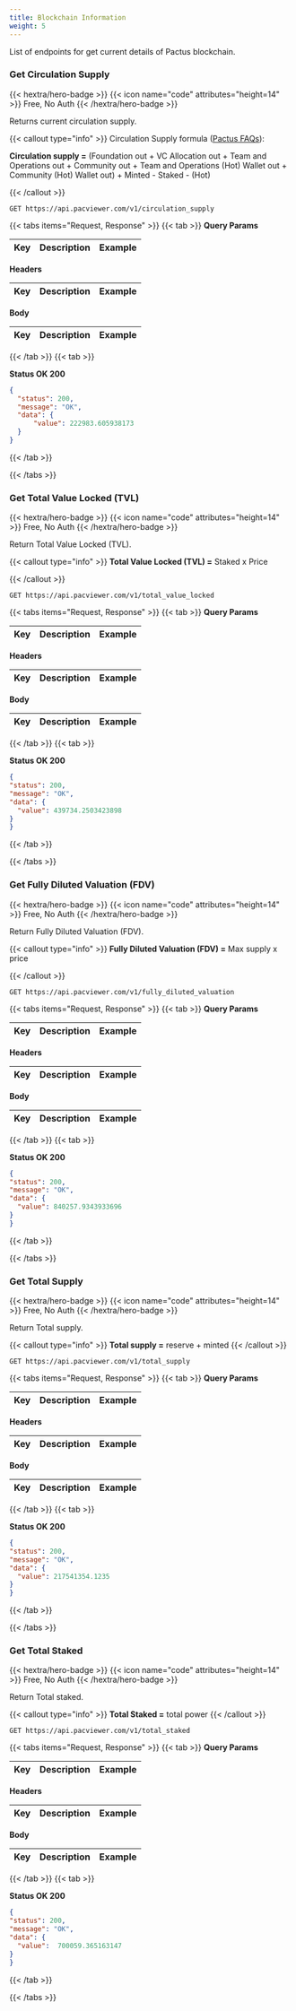 ```yaml
---
title: Blockchain Information
weight: 5
---
```


List of endpoints for get current details of Pactus blockchain.

### Get Circulation Supply 
{{< hextra/hero-badge >}} {{< icon name="code" attributes="height=14" >}} Free, No Auth {{< /hextra/hero-badge >}}

Returns current circulation supply.

{{< callout type="info" >}}
Circulation Supply formula ([Pactus FAQs](https://pactus.org/about/faq/#genesis_allocation)):

**Circulation supply =** (Foundation out + VC Allocation out + Team and Operations out + Community out + Team and Operations (Hot) Wallet out + Community (Hot) Wallet out) + Minted - Staked - (Hot)

{{< /callout >}}

```
GET https://api.pacviewer.com/v1/circulation_supply
```

{{< tabs items="Request, Response" >}}
  {{< tab >}}
**Query Params**

| Key             | Description                                        | Example |
|-----------------|----------------------------------------------------|---------|


**Headers**

| Key             | Description                                        | Example |
|-----------------|----------------------------------------------------|---------|

**Body**

| Key             | Description                                        | Example |
|-----------------|----------------------------------------------------|---------|

  {{< /tab >}}
  {{< tab >}}

  **Status OK 200**

  ```json
{
    "status": 200,
    "message": "OK",
    "data": {
        "value": 222983.605938173
    }
}
  ```
  {{< /tab >}}

{{< /tabs >}}

### Get Total Value Locked (TVL)
{{< hextra/hero-badge >}} {{< icon name="code" attributes="height=14" >}} Free, No Auth {{< /hextra/hero-badge >}}

Return Total Value Locked (TVL).

{{< callout type="info" >}}
**Total Value Locked (TVL) =**  Staked x Price

{{< /callout >}}

```
GET https://api.pacviewer.com/v1/total_value_locked
```

{{< tabs items="Request, Response" >}}
  {{< tab >}}
**Query Params**

| Key             | Description                                        | Example |
|-----------------|----------------------------------------------------|---------|


**Headers**

| Key             | Description                                        | Example |
|-----------------|----------------------------------------------------|---------|

**Body**

| Key             | Description                                        | Example |
|-----------------|----------------------------------------------------|---------|

  {{< /tab >}}
  {{< tab >}}

  **Status OK 200**

  ```json
{
  "status": 200,
  "message": "OK",
  "data": {
    "value": 439734.2503423898
  }
}
  ```
  {{< /tab >}}

{{< /tabs >}}


### Get Fully Diluted Valuation (FDV)
{{< hextra/hero-badge >}} {{< icon name="code" attributes="height=14" >}} Free, No Auth {{< /hextra/hero-badge >}}

Return Fully Diluted Valuation (FDV).

{{< callout type="info" >}}
**Fully Diluted Valuation (FDV) =** Max supply x price

{{< /callout >}}

```
GET https://api.pacviewer.com/v1/fully_diluted_valuation
```

{{< tabs items="Request, Response" >}}
  {{< tab >}}
**Query Params**

| Key             | Description                                        | Example |
|-----------------|----------------------------------------------------|---------|


**Headers**

| Key             | Description                                        | Example |
|-----------------|----------------------------------------------------|---------|

**Body**

| Key             | Description                                        | Example |
|-----------------|----------------------------------------------------|---------|

  {{< /tab >}}
  {{< tab >}}

  **Status OK 200**

  ```json
{
  "status": 200,
  "message": "OK",
  "data": {
    "value": 840257.9343933696
  }
}
  ```
  {{< /tab >}}

{{< /tabs >}}

### Get Total Supply
{{< hextra/hero-badge >}} {{< icon name="code" attributes="height=14" >}} Free, No Auth {{< /hextra/hero-badge >}}

Return Total supply.

{{< callout type="info" >}}
**Total supply =** reserve + minted
{{< /callout >}}

```
GET https://api.pacviewer.com/v1/total_supply
```

{{< tabs items="Request, Response" >}}
  {{< tab >}}
**Query Params**

| Key             | Description                                        | Example |
|-----------------|----------------------------------------------------|---------|


**Headers**

| Key             | Description                                        | Example |
|-----------------|----------------------------------------------------|---------|

**Body**

| Key             | Description                                        | Example |
|-----------------|----------------------------------------------------|---------|

  {{< /tab >}}
  {{< tab >}}

  **Status OK 200**

  ```json
{
  "status": 200,
  "message": "OK",
  "data": {
    "value": 217541354.1235
  }
}
  ```
  {{< /tab >}}

{{< /tabs >}}

### Get Total Staked
{{< hextra/hero-badge >}} {{< icon name="code" attributes="height=14" >}} Free, No Auth {{< /hextra/hero-badge >}}

Return Total staked.

{{< callout type="info" >}}
**Total Staked =** total power
{{< /callout >}}

```
GET https://api.pacviewer.com/v1/total_staked
```

{{< tabs items="Request, Response" >}}
  {{< tab >}}
**Query Params**

| Key             | Description                                        | Example |
|-----------------|----------------------------------------------------|---------|


**Headers**

| Key             | Description                                        | Example |
|-----------------|----------------------------------------------------|---------|

**Body**

| Key             | Description                                        | Example |
|-----------------|----------------------------------------------------|---------|

  {{< /tab >}}
  {{< tab >}}

  **Status OK 200**

  ```json
{
  "status": 200,
  "message": "OK",
  "data": {
    "value":  700059.365163147
  }
}
  ```
  {{< /tab >}}

{{< /tabs >}}